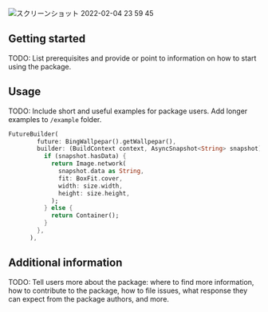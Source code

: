 <!-- 
This README describes the package. If you publish this package to pub.dev,
this README's contents appear on the landing page for your package.

For information about how to write a good package README, see the guide for
[writing package pages](https://dart.dev/guides/libraries/writing-package-pages). 

For general information about developing packages, see the Dart guide for
[creating packages](https://dart.dev/guides/libraries/create-library-packages)
and the Flutter guide for
[developing packages and plugins](https://flutter.dev/developing-packages). 
-->

![スクリーンショット 2022-02-04 23 59 45](https://user-images.githubusercontent.com/41247249/152551288-ce27946c-c225-485c-b31b-45617305e029.png)

## Getting started

TODO: List prerequisites and provide or point to information on how to
start using the package.

## Usage

TODO: Include short and useful examples for package users. Add longer examples
to `/example` folder. 

```dart
FutureBuilder(
        future: BingWallpepar().getWallpepar(),
        builder: (BuildContext context, AsyncSnapshot<String> snapshot) {
          if (snapshot.hasData) {
            return Image.network(
              snapshot.data as String,
              fit: BoxFit.cover,
              width: size.width,
              height: size.height,
            );
          } else {
            return Container();
          }
        },
      ),
```

## Additional information

TODO: Tell users more about the package: where to find more information, how to 
contribute to the package, how to file issues, what response they can expect 
from the package authors, and more.
